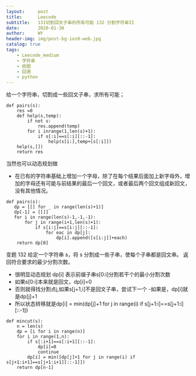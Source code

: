 ```yaml
---
layout:     post
title:      Leecode
subtitle:   131切割回文子串的所有可能 132 分割字符串II
date:       2020-01-30
author:     WY
header-img: img/post-bg-ios9-web.jpg
catalog: true
tags:
    - Leecode_medium
    - 字符串
    - 依图
    - 回溯
    - python
---
```

给一个字符串，切割成一些回文子串，求所有可能；

```
def pairs(s):
    res =0
    def help(s,temp):
        if not s:
            res.append(temp)
        for i inrange(1,len(s)+1):
            if s[:i]==s[:i][::-1]:
                help(s[i:],temp+[s[:i]])
    help(s,[])
    return res
```
当然也可以动态规划做
- 在已有的字符串基础上增加一个字母，除了在每个结果后面加上新字母外，增加的字母还有可能与前结果的最后一个回文，或者最后两个回文组成新回文，没有其他情况。
```
def pairs(s):
   dp = [[] for _ in range(len(s)+1)]
   dp[-1] = [[]]
   for i in range(len(s)-1,-1,-1):
       for j in range(i+1,len(s)+1):
           if s[i:j]==s[i:j][::-1]:
               for eac in dp[j]:
                   dp[i].append([s[i:j]]+each)
    return dp[0]
```

变题 132 给定一个字符串 s，将 s 分割成一些子串，使每个子串都是回文串。
返回符合要求的最少分割次数。

- 很明显动态规划 dp[i] 表示前缀子串s[0:i]分割若干个的最小分割次数
- 如果s[0:i]本来就是回文，dp[i]=0
- 否则就得找分割点j,如果s[j+1,i]不是回文子串，尝试下一个
-如果是，dp[i]就是dp[j]+1
- 所以状态转移就是dp[i] = min(dp[j]+1 for j in range(i) if s[j+1:i]==s[j+1:i][::-1])

```
def mincut(s):
    n = len(s)
    dp = [i for i in range(n)]
    for i in range(1,n):
        if s[:i+1]==s[:i+1][::-1]:
            dp[i]=0
            continue
        dp[i] = min([dp[j]+1 for j in range(i) if s[j+1:i+1]==s[j+1:i+1][::-1]])
    return dp[n-1]
```